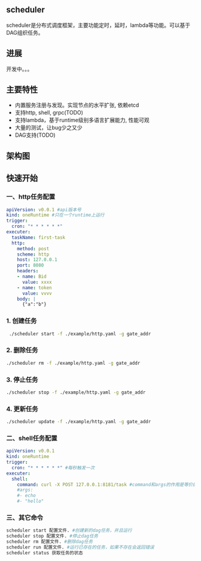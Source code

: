 ## scheduler
scheduler是分布式调度框架，主要功能定时，延时，lambda等功能。可以基于DAG组织任务。

## 进展
开发中。。。

## 主要特性
* 内置服务注册与发现。实现节点的水平扩张, 依赖etcd
* 支持http, shell, grpc(TODO)
* 支持lambda，基于runtime级别多语言扩展能力, 性能可观
* 大量的测试，让bug少之又少
* DAG支持(TODO)

## 架构图

## 快速开始
### 一、http任务配置
```yaml
apiVersion: v0.0.1 #api版本号
kind: oneRuntime #只在一个runtime上运行
trigger:
  cron: "* * * * * *"
executer:
  taskName: first-task
  http:
    method: post
    scheme: http
    host: 127.0.0.1
    port: 8080
    headers:
    - name: Bid
      value: xxxx
    - name: token
      value: vvvv
    body: |
      {"a":"b"}
```
### 1. 创建任务
```bash
 ./scheduler start -f ./example/http.yaml -g gate_addr
```
### 2. 删除任务
```bash
./scheduler rm -f ./example/http.yaml -g gate_addr
```
### 3. 停止任务
```bash
./scheduler stop -f ./example/http.yaml -g gate_addr
```
### 4. 更新任务
```bash
./scheduler update -f ./example/http.yaml -g gate_addr
```

### 二、shell任务配置
```yaml
apiVersion: v0.0.1
kind: oneRuntime
trigger:
  cron: "* * * * * *" #每秒触发一次
executer:
  shell:
    command: curl -X POST 127.0.0.1:8181/task #command和args的作用是等价的，唯一的区别是命令放在一个字符串或者slice里面。
    #args:
    #- echo
    #- "hello"
```

### 三、其它命令
```bash
scheduler start 配置文件. #创建新的dag任务，并且运行
scheduler stop 配置文件. #停止dag任务
scheduler rm 配置文件. #删除dag任务
scheduler run 配置文件. #运行已存在的任务，如果不存在会返回错误
scheduler status 获取任务的状态
```
